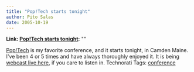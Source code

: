 ```yaml
---
title: "Pop!Tech starts tonight"
author: Pito Salas
date: 2005-10-19
---
```


**Link: [Pop!Tech starts tonight](None):** ""

[Pop!Tech](<http://www.poptech.org/>) is my favorite conference, and it starts
tonight, in Camden Maine. I've been 4 or 5 times and have always thoroughly
enjoyed it. It is being [webcast live
here](<http://www.itconversations.com/series/poptech2005.html#quickcast>), if
you care to listen in. Technorati Tags:
[conference](<http://www.technorati.com/tag/conference>)


